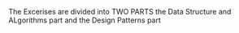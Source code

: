 The Excerises are divided into TWO PARTS the Data Structure and ALgorithms part and the Design Patterns part
